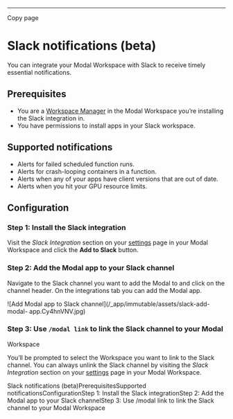 * * *

Copy page

# Slack notifications (beta)

You can integrate your Modal Workspace with Slack to receive timely essential
notifications.

## Prerequisites

  * You are a [Workspace Manager](/docs/guide/workspaces#administrating-workspace-members) in the Modal Workspace you’re installing the Slack integration in.
  * You have permissions to install apps in your Slack workspace.

## Supported notifications

  * Alerts for failed scheduled function runs.
  * Alerts for crash-looping containers in a function.
  * Alerts when any of your apps have client versions that are out of date.
  * Alerts when you hit your GPU resource limits.

## Configuration

### Step 1: Install the Slack integration

Visit the _Slack Integration_ section on your [settings](/settings) page in
your Modal Workspace and click the **Add to Slack** button.

### Step 2: Add the Modal app to your Slack channel

Navigate to the Slack channel you want to add the Modal to and click on the
channel header. On the integrations tab you can add the Modal app.

![Add Modal app to Slack channel](/_app/immutable/assets/slack-add-modal-
app.Cy4hnVNV.jpg)

### Step 3: Use `/modal link` to link the Slack channel to your Modal
Workspace

You’ll be prompted to select the Workspace you want to link to the Slack
channel. You can always unlink the Slack channel by visiting the _Slack
Integration_ section on your [settings](/settings) page in your Modal
Workspace.

Slack notifications (beta)PrerequisitesSupported
notificationsConfigurationStep 1: Install the Slack integrationStep 2: Add the
Modal app to your Slack channelStep 3: Use /modal link to link the Slack
channel to your Modal Workspace
